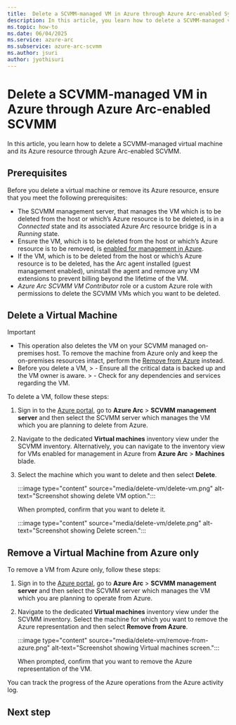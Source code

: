 ```yaml
---
title:  Delete a SCVMM-managed VM in Azure through Azure Arc-enabled System Center Virtual Machine Manager
description: In this article, you learn how to delete a SCVMM-managed virtual machine and its Azure resource through Azure Arc enabled SCVMM.
ms.topic: how-to 
ms.date: 06/04/2025
ms.service: azure-arc
ms.subservice: azure-arc-scvmm
ms.author: jsuri
author: jyothisuri
---
```


# Delete a SCVMM-managed VM in Azure through Azure Arc-enabled SCVMM

In this article, you learn how to delete a SCVMM-managed virtual machine and its Azure resource through Azure Arc-enabled SCVMM.

## Prerequisites

Before you delete a virtual machine or remove its Azure resource, ensure that you meet the following prerequisites: 

- The SCVMM management server, that manages the VM which is to be deleted from the host or which’s Azure resource is to be deleted, is in a *Connected* state and its associated Azure Arc resource bridge is in a *Running* state.
- Ensure the VM, which is to be deleted from the host or which’s Azure resource is to be removed, is [enabled for management in Azure](enable-scvmm-inventory-resources.md).
- If the VM, which is to be deleted from the host or which’s Azure resource is to be deleted, has the Arc agent installed (guest management enabled), uninstall the agent and remove any VM extensions to prevent billing beyond the lifetime of the VM.
- *Azure Arc SCVMM VM Contributor* role or a custom Azure role with permissions to delete the SCVMM VMs which you want to be deleted.
	
## Delete a Virtual Machine

>[!Important] 
>- This operation also deletes the VM on your SCVMM managed on-premises host. To remove the machine from Azure only and keep the on-premises resources intact, perform the [Remove from Azure](#remove-a-virtual-machine-from-azure-only) instead.
>- Before you delete a VM, 
     > - Ensure all the critical data is backed up and the VM owner is aware.
     > - Check for any dependencies and services regarding the VM. 

To delete a VM, follow these steps:

1. Sign in to the [Azure portal](https://portal.azure.com/), go to **Azure Arc** > **SCVMM management server** and then select the SCVMM server which manages the VM which you are planning to delete from Azure.
2. Navigate to the dedicated **Virtual machines** inventory view under the SCVMM inventory. Alternatively, you can navigate to the inventory view for VMs enabled for management in Azure from **Azure Arc** > **Machines** blade.
3. Select the machine which you want to delete and then select **Delete**.
 
   :::image type="content" source="media/delete-vm/delete-vm.png" alt-text="Screenshot showing delete VM option.":::

   When prompted, confirm that you want to delete it.
 
    :::image type="content" source="media/delete-vm/delete.png" alt-text="Screenshot showing Delete screen.":::

## Remove a Virtual Machine from Azure only

To remove a VM from Azure only, follow these steps: 

1. Sign in to the [Azure portal](https://portal.azure.com/), go to **Azure Arc** > **SCVMM management server** and then select the SCVMM server which manages the VM which you are planning to operate from Azure. 
2. Navigate to the dedicated **Virtual machines** inventory view under the SCVMM inventory. Select the machine for which you want to remove the Azure representation and then select **Remove from Azure**.

   :::image type="content" source="media/delete-vm/remove-from-azure.png" alt-text="Screenshot showing Virtual machines screen.":::

   When prompted, confirm that you want to remove the Azure representation of the VM.

You can track the progress of the Azure operations from the Azure activity log.

## Next step

